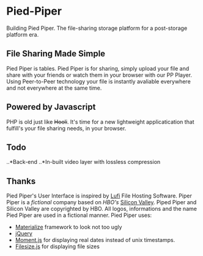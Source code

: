 # Pied-Piper
[logo]: http://www.feistees.com/wp-content/uploads/2014/04/pdppr.jpg "Pied Piper"

Building Pied Piper. The file-sharing storage platform for a post-storage platform era.

## File Sharing Made Simple
Pied Piper is tables.
Pied Piper is for sharing, simply upload your file and share with your friends or watch them in your browser with our PP Player.
Using Peer-to-Peer technology your file is instantly avaliable everywhere and not everywhere at the same time.

## Powered by Javascript
PHP is old just like ~~Hooli~~. It's time for a new lightweight applicatication that fulfill's your file sharing needs, in your browser.

## Todo
..*Back-end
..*In-built video layer with lossless compression

## Thanks
Pied Piper's User Interface is inspired by [Lufi](http:/demo.lufi.io/) File Hosting Software. 
Piper Piper is a _fictional_ company based on _HBO's_ [Silicon Valley](http://www.hbo.com/silicon-valley). Piped Piper and Silicon Valley are copyrighted by HBO. All logos, informations and the name Pied Piper are used in a fictional manner.
Pied Piper uses:
* [Materialize](http://materializecss.com/) framework to look not too ugly
* [jQuery](https://jquery.com)
* [Moment.js](http://momentjs.com/) for displaying real dates instead of unix timestamps.
* [Filesize.js](http://filesizejs.com/) for displaying file sizes

